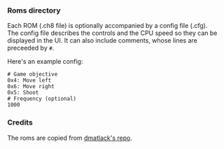 ### Roms directory

Each ROM (.ch8 file) is optionally accompanied by a config file (.cfg).  
The config file describes the controls and the CPU speed so they can be
displayed in the UI. It can also include comments, whose lines are preceeded by `#`.  

Here's an example config:
```
# Game objective
0x4: Move left
0x6: Move right
0x5: Shoot
# Frequency (optional)
1000
```

### Credits

The roms are copied from [dmatlack's repo](https://github.com/dmatlack/chip8/tree/master/roms/games).
